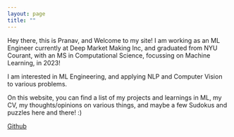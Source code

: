 ```yaml
---
layout: page
title: ""
---
```


Hey there, this is Pranav, and Welcome to my site! I am working as an ML Engineer currently at Deep Market Making Inc, and graduated from NYU Courant, with an MS in Computational Science, focussing on Machine Learning, in 2023! 

I am interested in ML Engineering, and applying NLP and Computer Vision to various problems. 

On this website, you can find a list of my projects and learnings in ML, my CV, my thoughts/opinions on various things, and maybe a few Sudokus and puzzles here and there! :)

[Github](https://github.com/pranav2902)

